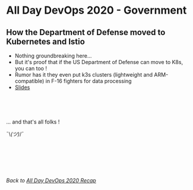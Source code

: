 # All Day DevOps 2020 - Government

## How the Department of Defense moved to Kubernetes and Istio

* Nothing groundbreaking here...
* But it's proof that if the US Department of Defense can move to K8s, you can too !
* Rumor has it they even put k3s clusters (lightweight and ARM-compatible) in F-16 fighters for data processing
* [Slides](assets/DoD-Enterprise-DevSecOps-Initiative-Keynote-v2.5.pptx)

&nbsp;

&nbsp;

... and that's all folks !

¯\\_(ツ)_/¯

&nbsp;

&nbsp;

&nbsp;

*Back to [All Day DevOps 2020 Recap](https://khurdz.github.io/addo-2020/)*
